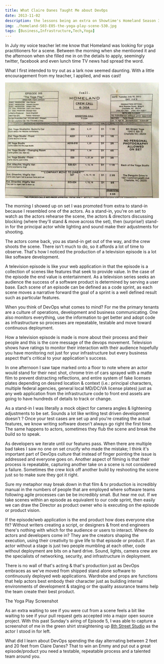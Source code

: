 ```yaml
---
title: What Claire Danes Taught Me about DevOps
date: 2013-11-02
description: the lessons being an extra on Showtime's Homeland Season 3 Episode 5's The Yoga Play taught me about software development
img: ./homeland-S03-E05-the-yoga-play-scene-530.jpg
tags: [Business,Infrastructure,Tech,Yoga]
---
```

In July my voice teacher let me know that Homeland was looking for yoga practitioners for a scene. Between the morning when she mentioned it and the afternoon when she filled me in on the details to apply, seemingly twitter, facebook and even lunch time TV news had spread the word.

What I first intended to try out as a lark now seemed daunting. With a little encouragement from my teacher, I applied, and was cast!

![Homeland Season 3 Episode 5 The Yoga Play Script](./homeland-S03-E05-the-yoga-play-script.jpeg)

The morning I showed up on set I was promoted from extra to stand-in because I resembled one of the actors. As a stand-in, you're on set to watch as the actors rehearse the scene, the actors & directors discussing blocking (where they'll stand & move across the set), then (surprise!) stand-in for the principal actor while lighting and sound make their adjustments for shooting.

The actors come back, you as stand-in get out of the way, and the crew shoots the scene. There isn't much to do, so it affords a lot of time to observe. That's how I noticed the production of a television episode is a lot like software development.

A television episode is like your web application in that the episode is a collection of scenes like features that seek to provide value. In the case of the episode the end value is entertainment. As a television series seeks an audience the success of a software product is determined by serving a user base. Each scene of an episode can be defined as a code sprint, as each scene moves a narrative forward the goal of a sprint is a well defined result such as particular features.

When you think of DevOps what comes to mind? For me the primary tenants are a culture of operations, development and business communicating. One also monitors everything, use the information to get better and adopt code as infrastructure so processes are repeatable, testable and move toward continuous deployment.

How a television episode is made is more about their process and their people and this is the core message of the devops movement. Television shows have ratings to monitor their interaction with their audience hopefully you have monitoring not just for your infrastructure but every business aspect that's critical to your application's success.

In one afternoon I saw tape marked onto a floor to note where an actor would stand for their next shot, chrome trim of cars sprayed with a matte film to prevent distracting reflections, and entire system of fake licenses plates depending on desired location & context (i.e.: principal characters, multiple federal agencies, general local MD/DC/VA license plates) just as any web application from the infrastructure code to front end assets are going to have hundreds of details to track or change.

As a stand-in I was literally a mock object for camera angles & lightening adjustments to be set. Sounds a lot like writing test driven development doesn't ? Once your test cases are set up and you're creating the actual features, we know writing software doesn't always go right the first time. The same happens to actors, sometimes they flub the scene and break the build so to speak.

As developers we iterate until our features pass. When there are multiple bad takes I saw no one on set crucify who made the mistake; I think it's important part of DevOps culture that instead of finger pointing the issue is addressed and everyone goes on. Another aspect of filming is that their process is repeatable, capturing another take on a scene is not considered a failure. Sometimes the crew kick off another build by reshooting the scene just so to make sure they got it right.

Sure my metaphor may break down in that film & tv production is incredibly manual in the numbers of people that are employed where software teams following agile processes can be be incredibly small. But hear me out. If we take scenes within an episode as equivalent to our code sprint, then easily we can draw the Director as product owner who is executing on the episode or product vision.

If the episode/web application is the end product how does everyone else fit? Without writers creating a script, or designers & front end engineers there's nothing with which for the audience or users to interact. Where do actors and developers come in? They are the creators shaping the execution, using their creativity to give life to that episode or product. If an actor without a stage is just two people mumbling at each other, code without deployment are bits on a hard drive. Sound, lights, camera crew are the specialists of networking, security, and infrastructure in deployment.

There is no wall of that's acting & that's production just as DevOps embraces as we've moved from shipped stand alone software to continuously deployed web applications. Wardrobe and props are functions that help actors best embody their character just as building internal environments of development & staging or the quality assurance teams help the team create their best product.

The Yoga Play Screenshot 

As an extra waiting to see if you were cut from a scene feels a bit like waiting to see if your pull request gets accepted into a major open source project. With this past Sunday's airing of Episode 5, I was able to capture a screenshot of me in the green shirt straightening up [8th Street Studio](https://www.8thstreetstudio.com) as the actor I stood in for left.

What did I learn about DevOps spending the day alternating between 2 feet and 20 feet from Claire Danes? That to win an Emmy and put out a great episode/product you need a testable, repeatable process and a talented team around you.